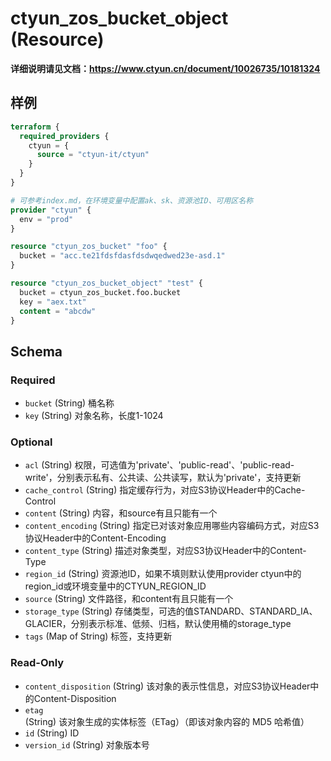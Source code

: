 # ctyun_zos_bucket_object (Resource)
**详细说明请见文档：https://www.ctyun.cn/document/10026735/10181324**



## 样例

```terraform
terraform {
  required_providers {
    ctyun = {
      source = "ctyun-it/ctyun"
    }
  }
}

# 可参考index.md，在环境变量中配置ak、sk、资源池ID、可用区名称
provider "ctyun" {
  env = "prod"
}

resource "ctyun_zos_bucket" "foo" {
  bucket = "acc.te21fdsfdasfdsdwqedwed23e-asd.1"
}

resource "ctyun_zos_bucket_object" "test" {
  bucket = ctyun_zos_bucket.foo.bucket
  key = "aex.txt"
  content = "abcdw"
}
```

<!-- schema generated by tfplugindocs -->
## Schema

### Required

- `bucket` (String) 桶名称
- `key` (String) 对象名称，长度1-1024

### Optional

- `acl` (String) 权限，可选值为'private'、'public-read'、'public-read-write'，分别表示私有、公共读、公共读写，默认为'private'，支持更新
- `cache_control` (String) 指定缓存行为，对应S3协议Header中的Cache-Control
- `content` (String) 内容，和source有且只能有一个
- `content_encoding` (String) 指定已对该对象应用哪些内容编码方式，对应S3协议Header中的Content-Encoding
- `content_type` (String) 描述对象类型，对应S3协议Header中的Content-Type
- `region_id` (String) 资源池ID，如果不填则默认使用provider ctyun中的region_id或环境变量中的CTYUN_REGION_ID
- `source` (String) 文件路径，和content有且只能有一个
- `storage_type` (String) 存储类型，可选的值STANDARD、STANDARD_IA、GLACIER，分别表示标准、低频、归档，默认使用桶的storage_type
- `tags` (Map of String) 标签，支持更新

### Read-Only

- `content_disposition` (String) 该对象的表示性信息，对应S3协议Header中的Content-Disposition
- `etag` (String) 该对象生成的实体标签（ETag）（即该对象内容的 MD5 哈希值）
- `id` (String) ID
- `version_id` (String) 对象版本号